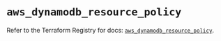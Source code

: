 # `aws_dynamodb_resource_policy`

Refer to the Terraform Registry for docs: [`aws_dynamodb_resource_policy`](https://registry.terraform.io/providers/hashicorp/aws/6.8.0/docs/resources/dynamodb_resource_policy).

